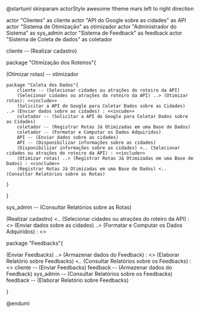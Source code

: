 @startuml
skinparam actorStyle awesome
!theme mars
left to right direction

actor "Clientes" as cliente
actor "API do Google sobre as cidades" as API
actor "Sistema de Otimização" as  otimizador
actor "Administrador do Sistema" as sys_admin
actor "Sistema de Feedback" as feedback
actor "Sistema de Coleta de dados" as coletador

cliente -- (Realizar cadastro)




package "Otimização dos Roteiros"{


(Otimizar rotas) -- otimizador 

    package "Coleta dos Dados"{
        cliente -- (Selecionar cidades ou atrações do roteiro da API)
        (Selecionar cidades ou atrações do roteiro da API) ..> (Otimizar rotas): <<include>>
        (Solicitar a API do Google para Coletar Dados sobre as Cidades) ..> (Enviar dados sobre as cidades) : <<incude>>
        coletador -- (Solicitar a API do Google para Coletar Dados sobre as Cidades)
        coletador -- (Registrar Rotas Já Otimizadas em uma Base de Dados)
        coletador -- (Formatar e Computar os Dados Adquiridos)
        API -- (Enviar dados sobre as cidades)
        API -- (Disponibilizar informações sobre as cidades)
        (Disponibilizar informações sobre as cidades) <.. (Selecionar cidades ou atrações do roteiro da API) : <<include>>
        (Otimizar rotas) ..> (Registrar Rotas Já Otimizadas em uma Base de Dados) : <<include>>
        (Registrar Rotas Já Otimizadas em uma Base de Dados) <.. (Consultar Relatórios sobre as Rotas)

    }



}



sys_admin -- (Consultar Relatórios sobre as Rotas)




(Realizar cadastro) <.. (Selecionar cidades ou atrações do roteiro da API) : <<extends>>
(Enviar dados sobre as cidades) ..> (Formatar e Computar os Dados Adquiridos) : <<include>>


package "Feedbacks"{

(Enviar Feedbacks) ..> (Armazenar dados do Feedback) : <<include>>
(Elaborar Relatório sobre Feedbacks) <.. (Consultar Relatórios sobre os Feedbacks) : <<include>>
cliente -- (Enviar Feedbacks)
feedback -- (Armazenar dados do Feedback)
sys_admin -- (Consultar Relatórios sobre os Feedbacks)  
feedback -- (Elaborar Relatório sobre Feedbacks)



}



@enduml
